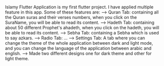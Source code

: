 Islamy Flutter Application is my first flutter project. I have applied multiple feature in this app. Some of these features are:
--> Quran Tab: containing all the Quran suras and their verses numbers, when you click on the SuraName, you will be able to read its content.
--> Hadeth Tab: containing about 50 different Prophet's ahadeth, when you click on the hadeth, you will be able to read its content.
--> Sebha Tab: containing a Sebha which is used to say azkars.
--> Radio Tab: ...
--> Settings Tab: A tab where you can change the theme of the whole application between dark and light mode, and you can change the language of the application between arabic and english.
--> Made two different designs one for dark theme and other for light theme.

